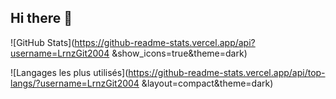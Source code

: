 ## Hi there 👋

![GitHub Stats](https://github-readme-stats.vercel.app/api?username=LrnzGit2004
&show_icons=true&theme=dark)

![Langages les plus utilisés](https://github-readme-stats.vercel.app/api/top-langs/?username=LrnzGit2004
&layout=compact&theme=dark)
